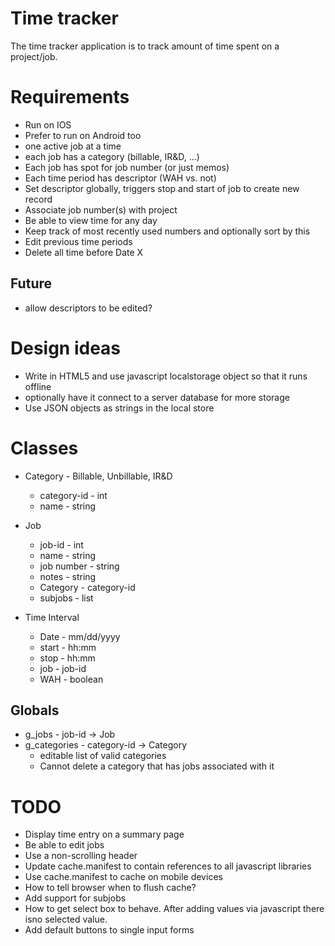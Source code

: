Time tracker
===========

The time tracker application is to track amount of time spent on a
project/job.


Requirements
============

* Run on IOS
* Prefer to run on Android too
* one active job at a time
* each job has a category (billable, IR&D, ...)
* Each job has spot for job number (or just memos)
* Each time period has descriptor (WAH vs. not)
* Set descriptor globally, triggers stop and start of job to create new record
* Associate job number(s) with project
* Be able to view time for any day
* Keep track of most recently used numbers and optionally sort by this
* Edit previous time periods
* Delete all time before Date X

Future
------
* allow descriptors to be edited?


Design ideas
============

* Write in HTML5 and use javascript localstorage object so that it runs offline
* optionally have it connect to a server database for more storage
* Use JSON objects as strings in the local store

Classes
=======

* Category - Billable, Unbillable, IR&D
  * category-id - int
  * name - string
  
* Job
  * job-id - int
  * name - string
  * job number - string
  * notes - string
  * Category - category-id
  * subjobs - list<job-id>

* Time Interval
  * Date - mm/dd/yyyy
  * start - hh:mm
  * stop - hh:mm
  * job - job-id
  * WAH - boolean

Globals
-------

* g_jobs - job-id -> Job
* g_categories - category-id -> Category
  * editable list of valid categories
  * Cannot delete a category that has jobs associated with it

TODO
====
* Display time entry on a summary page
* Be able to edit jobs
* Use a non-scrolling header
* Update cache.manifest to contain references to all javascript libraries
* Use cache.manifest to cache on mobile devices
* How to tell browser when to flush cache?
* Add support for subjobs
* How to get select box to behave. After adding values via javascript there isno selected value.
* Add default buttons to single input forms
